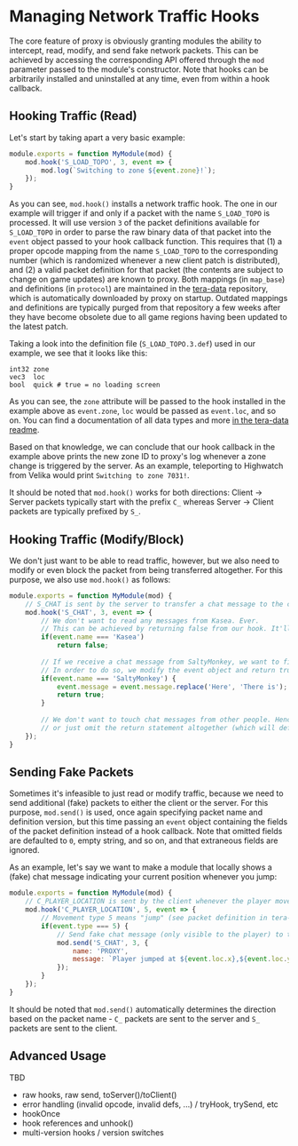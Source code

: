 # Managing Network Traffic Hooks
The core feature of proxy is obviously granting modules the ability to intercept, read, modify, and send fake network packets. This can be achieved by accessing the corresponding API offered through the `mod` parameter passed to the module's constructor. Note that hooks can be arbitrarily installed and uninstalled at any time, even from within a hook callback.

## Hooking Traffic (Read)
Let's start by taking apart a very basic example:
```js
module.exports = function MyModule(mod) {
    mod.hook('S_LOAD_TOPO', 3, event => {
        mod.log(`Switching to zone ${event.zone}!`);
    });
}
```

As you can see, `mod.hook()` installs a network traffic hook. The one in our example will trigger if and only if a packet with the name `S_LOAD_TOPO` is processed. It will use version `3` of the packet definitions available for `S_LOAD_TOPO` in order to parse the raw binary data of that packet into the `event` object passed to your hook callback function. This requires that (1) a proper opcode mapping from the name `S_LOAD_TOPO` to the corresponding number (which is randomized whenever a new client patch is distributed), and (2) a valid packet definition for that packet (the contents are subject to change on game updates) are known to proxy. Both mappings (in `map_base`) and definitions (in `protocol`) are maintained in the [tera-data](https://github.com/caali-hackerman/tera-data) repository, which is automatically downloaded by proxy on startup. Outdated mappings and definitions are typically purged from that repository a few weeks after they have become obsolete due to all game regions having been updated to the latest patch.

Taking a look into the definition file (`S_LOAD_TOPO.3.def`) used in our example, we see that it looks like this:
```
int32 zone
vec3  loc
bool  quick # true = no loading screen
```

As you can see, the `zone` attribute will be passed to the hook installed in the example above as `event.zone`, `loc` would be passed as `event.loc`, and so on. You can find a documentation of all data types and more [in the tera-data readme](https://github.com/caali-hackerman/tera-data/blob/master/README.md).

Based on that knowledge, we can conclude that our hook callback in the example above prints the new zone ID to proxy's log whenever a zone change is triggered by the server. As an example, teleporting to Highwatch from Velika would print `Switching to zone 7031!`.

It should be noted that `mod.hook()` works for both directions: Client -> Server packets typically start with the prefix `C_` whereas Server -> Client packets are typically prefixed by `S_`.

## Hooking Traffic (Modify/Block)
We don't just want to be able to read traffic, however, but we also need to modify or even block the packet from being transferred altogether. For this purpose, we also use `mod.hook()` as follows:
```js
module.exports = function MyModule(mod) {
    // S_CHAT is sent by the server to transfer a chat message to the client.
    mod.hook('S_CHAT', 3, event => {
        // We don't want to read any messages from Kasea. Ever.
        // This can be achieved by returning false from our hook. It'll block the packet from being sent to the receiving end.
        if(event.name === 'Kasea')
            return false;
        
        // If we receive a chat message from SaltyMonkey, we want to fix the grammar of the message.
        // In order to do so, we modify the event object and return true from our hook.
        if(event.name === 'SaltyMonkey') {
            event.message = event.message.replace('Here', 'There is');
            return true;
        }
        
        // We don't want to touch chat messages from other people. Hence, we leave the event object intact and either return undefined,
        // or just omit the return statement altogether (which will default the return value of the hook to undefined).
    });
}
```

## Sending Fake Packets
Sometimes it's infeasible to just read or modify traffic, because we need to send additional (fake) packets to either the client or the server. For this purpose, `mod.send()` is used, once again specifying packet name and definition version, but this time passing an `event` object containing the fields of the packet definition instead of a hook callback. Note that omitted fields are defaulted to `0`, empty string, and so on, and that extraneous fields are ignored.

As an example, let's say we want to make a module that locally shows a (fake) chat message indicating your current position whenever you jump:
```js
module.exports = function MyModule(mod) {
    // C_PLAYER_LOCATION is sent by the client whenever the player moves, jumps, falls, etc.
    mod.hook('C_PLAYER_LOCATION', 5, event => {
        // Movement type 5 means "jump" (see packet definition in tera-data).
        if(event.type === 5) {
            // Send fake chat message (only visible to the player) to the client
            mod.send('S_CHAT', 3, {
                name: 'PROXY',
                message: `Player jumped at ${event.loc.x},${event.loc.y},${event.loc.z}!`,
            });
        }
    });
}
```

It should be noted that `mod.send()` automatically determines the direction based on the packet name - `C_` packets are sent to the server and `S_` packets are sent to the client.

## Advanced Usage
TBD
- raw hooks, raw send, toServer()/toClient()
- error handling (invalid opcode, invalid defs, ...) / tryHook, trySend, etc
- hookOnce
- hook references and unhook()
- multi-version hooks / version switches
